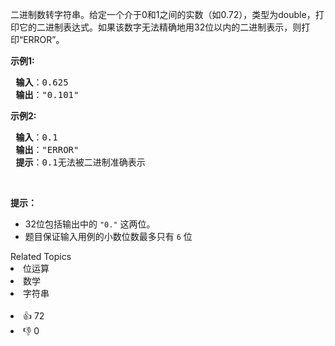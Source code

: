 <p>二进制数转字符串。给定一个介于0和1之间的实数（如0.72），类型为double，打印它的二进制表达式。如果该数字无法精确地用32位以内的二进制表示，则打印“ERROR”。</p>

<p><strong>示例1:</strong></p>

<pre>
<strong> 输入</strong>：0.625
<strong> 输出</strong>："0.101"
</pre>

<p><strong>示例2:</strong></p>

<pre>
<strong> 输入</strong>：0.1
<strong> 输出</strong>："ERROR"
<strong> 提示</strong>：0.1无法被二进制准确表示
</pre>

<p>&nbsp;</p>

<p><strong>提示：</strong></p>

<ul> 
 <li>32位包括输出中的 <code>"0."</code> 这两位。</li> 
 <li>题目保证输入用例的小数位数最多只有 <code>6</code> 位</li> 
</ul>

<div><div>Related Topics</div><div><li>位运算</li><li>数学</li><li>字符串</li></div></div><br><div><li>👍 72</li><li>👎 0</li></div>